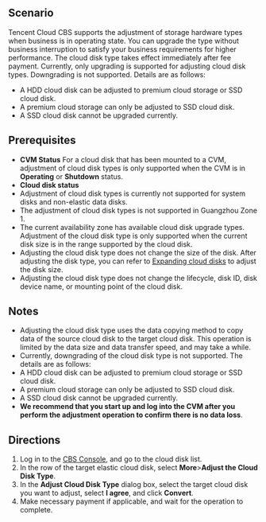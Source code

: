 ## Scenario
Tencent Cloud CBS supports the adjustment of storage hardware types when business is in operating state. You can upgrade the type without business interruption to satisfy your business requirements for higher performance. The cloud disk type takes effect immediately after fee payment.
Currently, only upgrading is supported for adjusting cloud disk types. Downgrading is not supported. Details are as follows:

- A HDD cloud disk can be adjusted to premium cloud storage or SSD cloud disk.
- A premium cloud storage can only be adjusted to SSD cloud disk.
- A SSD cloud disk cannot be upgraded currently.

## Prerequisites
- **CVM Status**
For a cloud disk that has been mounted to a CVM, adjustment of cloud disk types is only supported when the CVM is in **Operating** or **Shutdown** status.
- **Cloud disk status**
- Adjustment of cloud disk types is currently not supported for system disks and non-elastic data disks.
- The adjustment of cloud disk types is not supported in Guangzhou Zone 1.
- The current availability zone has available cloud disk upgrade types. Adjustment of the cloud disk type is only supported when the current disk size is in the range supported by the cloud disk.
- Adjusting the cloud disk type does not change the size of the disk. After adjusting the disk type, you can refer to [Expanding cloud disks](https://intl.cloud.tencent.com/document/product/362/5747) to adjust the disk size.
- Adjusting the cloud disk type does not change the lifecycle, disk ID, disk device name, or mounting point of the cloud disk.

## Notes
- Adjusting the cloud disk type uses the data copying method to copy  data of the source cloud disk to the target cloud disk. This operation is limited by the data size and data transfer speed, and may take a while.
- Currently, downgrading of the cloud disk type is not supported. The details are as follows:
 - A HDD cloud disk can be adjusted to premium cloud storage or SSD cloud disk.
 - A premium cloud storage can only be adjusted to SSD cloud disk.
 - A SSD cloud disk cannot be upgraded currently.
- **We recommend that you start up and log into the CVM after you perform the adjustment operation to confirm there is no data loss**.

## Directions

1. Log in to the [CBS Console](https://console.cloud.tencent.com/cvm/cbs), and go to the cloud disk list.
2. In the row of the target elastic cloud disk, select **More**>**Adjust the Cloud Disk Type**.
3. In the **Adjust Cloud Disk Type** dialog box, select the target cloud disk you want to adjust, select **I agree**, and click **Convert**.
4. Make necessary payment if applicable, and wait for the operation to complete.
